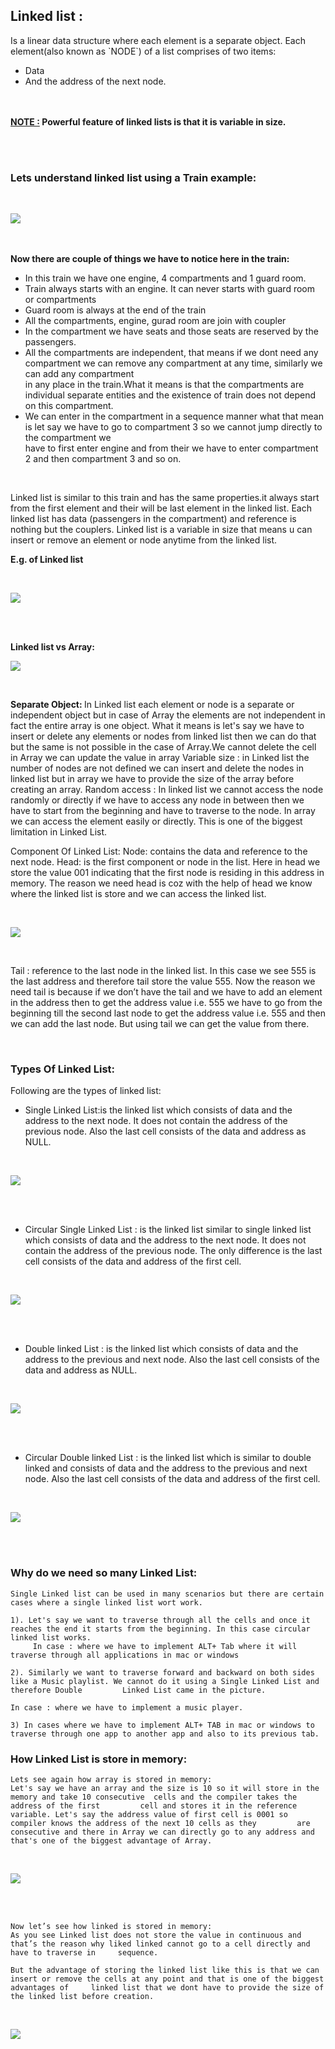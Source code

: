 <h2> Linked list :</h2> 
Is a linear data structure where each element is a separate object. Each element(also known as `NODE`) of a list comprises of 
two items:

- Data
- And the address of the next node.

<br><br>
<b><u>NOTE :</u> Powerful feature of linked lists is that it is variable in size.</b>

<br><br>
<h3>Lets understand linked list using a Train example:</h3>
<br>

![](images/ll_train.png)


<br><br>
<b> Now there are couple of things we have to notice here in the train: </b>

- In this train we have one engine, 4 compartments and 1 guard room.
- Train always starts with an engine. It can never starts with guard room or compartments
- Guard room is always at the end of the train
- All the compartments, engine, gurad room are join with coupler
- In the compartment we have seats and those seats are reserved by the passengers.
- All the compartments are independent, that means if we dont need any compartment we can remove any compartment at any time, similarly we can add any compartment    
  in any place in the train.What it means is that the compartments are individual separate entities and the existence of train does not depend on this compartment.
- We can enter in the compartment in a sequence manner what that mean is let say we have to go to compartment 3 so we cannot jump directly to the compartment we  
  have to first enter engine and from their we have to enter compartment 2 and then compartment 3 and so on.


<br>
<p>Linked list is similar to this train and has the same properties.it always start from the first element and their will be last element in the linked list.
Each linked list has data (passengers in the compartment) and  reference is nothing but the couplers. 
Linked list is a variable in size that means u can insert or remove an element or node anytime from the linked list.</p>

<b>E.g. of Linked list</b>

<br>

![](images/ll_example.png)

<br><br>




<b>Linked list vs Array:</b>

![](images/ll_vs_array.png)


<br>

<b>Separate Object: </b>In Linked list each element or node is a separate or independent object but in case of Array the elements are not independent in fact the entire array is one object. What it means is let's say we have to insert or delete any elements or nodes from linked list then we can do that but the same is not possible in the case of Array.We cannot delete the cell in Array we can update the value in array
Variable size : in  Linked list the number of nodes are not defined we can insert and delete the nodes in linked list but in array we have to provide the size of the array before creating an array.
Random access : In linked list we cannot access the node randomly or directly if we have to access any node in between then we have to start from the beginning and have to traverse to the node. In array we can access the element easily or directly. This is one of the biggest limitation in Linked List.


Component Of Linked List:
Node: contains the data and reference to the next node.
Head: is the first component or node in the list. Here in head we store the value 001 indicating that the first node is residing in this address in memory. 
The reason we need head is coz with the help of head  we know where the linked list is store and we can access the linked list.

<br>

![](images/ll_head.png)

<br>

Tail : reference to the last node in the linked list. In this case we see 555 is the last address and therefore tail store the value 555. 
Now the reason we need tail is because if we don’t have the tail and we have to add an element in the address then to get the address value i.e. 555 we have to go from the beginning till the second last node to get the address value i.e. 555 and then we can add the last node.
But using tail we can get the value from there.


<br>
<h3> Types Of Linked List:</h3>
Following are the types of linked list:

- Single Linked List:is the linked list which consists of data and the address to the next node. It does not contain the address of the previous node. Also the last cell consists of the  data and address as NULL.

<br>

![](images/ll_sll.png)

<br><br>
		

- Circular Single Linked List : is the linked list similar to single linked list which consists of data and the address to the next node. It does not contain the address of the previous node. The only difference is the last cell consists of the  data and address of the first cell.

<br>

![](images/ll_circular_sll.png)

<br><br>

- Double linked List : is the linked list which consists of data and the address to the previous and next node. Also the last cell consists of the  data and address as NULL.

<br>

![](images/ll_dll.png)

<br><br>

- Circular Double linked List : is the linked list which is similar to double linked and consists of data and the address to the previous and next node. Also the last cell consists of the  data and address of the first cell.

<br>

![](images/ll_circular_dll.png)

<br><br>



<h3> Why do we need so many Linked List:</h3>

	Single Linked list can be used in many scenarios but there are certain cases where a single linked list wort work.
	
	1). Let's say we want to traverse through all the cells and once it reaches the end it starts from the beginning. In this case circular linked list works.
	     In case : where we have to implement ALT+ Tab where it will traverse through all applications in mac or windows

	2). Similarly we want to traverse forward and backward on both sides like a Music playlist. We cannot do it using a Single Linked List and therefore Double 		Linked List came in the picture.

	In case : where we have to implement a music player.

	3) In cases where we have to implement ALT+ TAB in mac or windows to traverse through one app to another app and also to its previous tab.







<h3>How Linked List is store in memory:</h3>

	Lets see again how array is stored in memory:
	Let's say we have an array and the size is 10 so it will store in the memory and take 10 consecutive  cells and the compiler takes the address of the first 	    cell and stores it in the reference variable. Let's say the address value of first cell is 0001 so compiler knows the address of the next 10 cells as they 	       are consecutive and there in Array we can directly go to any address and that's one of the biggest advantage of Array. 

<br>

![](images/array_memory.png)

<br><br>


	Now let’s see how linked is stored in memory:
	As you see Linked list does not store the value in continuous and that’s the reason why liked linked cannot go to a cell directly and have to traverse in 	  sequence. 

	But the advantage of storing the linked list like this is that we can insert or remove the cells at any point and that is one of the biggest advantages of 	   linked list that we dont have to provide the size of the linked list before creation.
	
<br>

![](images/ll_memory.png)

<br><br>

